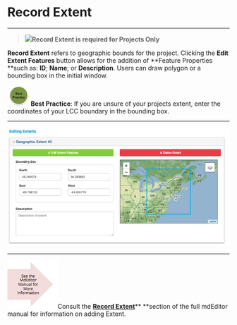# Record Extent

---

> ![](blob:https://www.gitbook.com/7e349c81-3b89-44ae-8c6a-1ad5d96ba52a)**Record Extent is required for Projects Only**

**Record Extent** refers to geographic bounds for the project. Clicking the **Edit Extent Features** button allows for the addition of **Feature Properties **such as: **ID**; **Name**; or **Description**. Users can draw polygon or a bounding box in the initial window.

![](/assets/best_practice_small.png)**Best Practice**: If you are unsure of your projects extent, enter the coordinates of your LCC boundary in the bounding box.

---

![](/assets/ExtentScreenshot.png)

---

![](/assets/see_full_manual_for.png)Consult the [**Record Extent**](https://adiwg.gitbooks.io/mdeditor/content/record/edit/record-extent.html)** **section of the full mdEditor manual for information on adding Extent.

